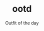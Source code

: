 ---
title: ootd
subtitle: Outfit of the day
layout: post_detail
modal-id: 1
date-created: 2023-07-10
date-edited:
img: ootd.png
thumbnail: ootd-thumbnail.png
alt: image-alt
project-start-date: 2023-07-10
project-end-date: Ongoing
project-link: https://github.com/junseo-yang/ootd
category: Portfolio
description: An iOS App to get outfit of the day and weather forecast!
comments: true
---